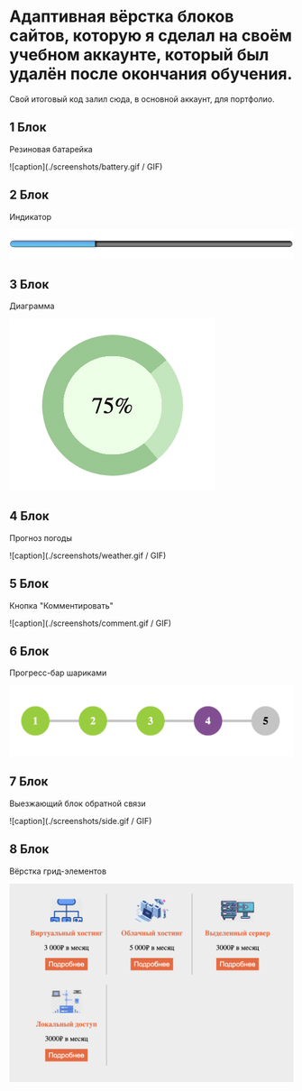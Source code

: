 # Адаптивная вёрстка блоков сайтов, которую я сделал на своём учебном аккаунте, который был удалён после окончания обучения.

Свой итоговый код залил сюда, в основной аккаунт, для портфолио.

## 1 Блок
Резиновая батарейка

![caption](./screenshots/battery.gif / GIF)

## 2 Блок
Индикатор

![Desktop screenshot](./screenshots/indicator.png)

## 3 Блок
Диаграмма

![Desktop screenshot](./screenshots/diagram.png)

## 4 Блок
Прогноз погоды

![caption](./screenshots/weather.gif / GIF)

## 5 Блок
Кнопка "Комментировать"

![caption](./screenshots/comment.gif / GIF)

## 6 Блок
Прогресс-бар шариками

![Desktop screenshot](./screenshots/progress-bar.png)

## 7 Блок
Выезжающий блок обратной связи 

![caption](./screenshots/side.gif / GIF)

## 8 Блок
Вёрстка грид-элементов

![Desktop screenshot](./screenshots/hosts.png)
